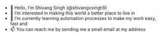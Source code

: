 - 👋 Hello, I’m Shivang Singh (@shivangvsingh5)
- 👀 I’m interested in making this world a better place to live in
- 🌱 I’m currently learning automation processes to make my work easy, fast and 
- 📫 You can reach me by sending me a small email at my address
